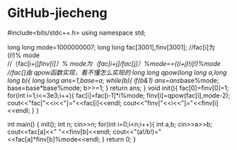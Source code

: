 # GitHub-jiecheng
#include<bits/stdc++.h>
using namespace std; 

long long mode=1000000007; 
long long fac[3001],finv[3001];
//fac[i]为 (i!)% mode    
//（fac[i+j]*finv[i]）% mode为（fac[i+j]/fac[j]）%mode==((i+j)!/j!)%mode 
//fac[]由 qpow函数实现，看不懂怎么实现的 
long long qpow(long long a,long long b){
    long long ans=1,base=a;
    while(b){
        if(b&1) ans=ans*base%mode;
        base=base*base%mode;
        b>>=1;
    }
    return ans;
}
void init(){
    fac[0]=finv[0]=1;
    for(int i=1;i<=3e3;i++){
        fac[i]=fac[i-1]*i%mode;
        finv[i]=qpow(fac[i],mode-2);
        cout<<"fac["<<i<<"]="<<fac[i]<<endl;
        cout<<"finv["<<i<<"]="<<finv[i]<<endl;
    }
}

int main()
{
 init();
 int n;
 cin>>n;
 for(int i=0;i<n;i++){
  int a,b;
  cin>>a>>b;
  cout<<fac[a]<<" "<<finv[b]<<endl;
  cout<<"(a!/b!)="<<fac[a]*finv[b]%mode<<endl;
 }
 return 0;
}
